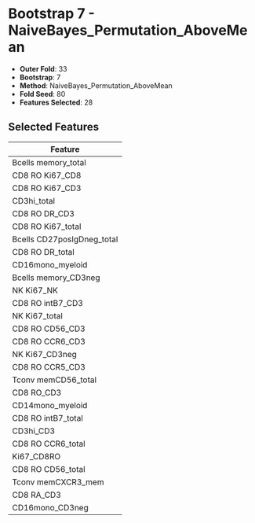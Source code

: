 # Bootstrap 7 - NaiveBayes_Permutation_AboveMean

- **Outer Fold**: 33
- **Bootstrap**: 7
- **Method**: NaiveBayes_Permutation_AboveMean
- **Fold Seed**: 80
- **Features Selected**: 28

## Selected Features

| Feature |
|---------|
| Bcells memory_total |
| CD8 RO Ki67_CD8 |
| CD8  RO Ki67_CD3 |
| CD3hi_total |
| CD8 RO DR_CD3 |
| CD8 RO Ki67_total |
| Bcells CD27posIgDneg_total |
| CD8 RO DR_total |
| CD16mono_myeloid |
| Bcells memory_CD3neg |
| NK Ki67_NK |
| CD8 RO intB7_CD3 |
| NK Ki67_total |
| CD8 RO CD56_CD3 |
| CD8 RO CCR6_CD3 |
| NK Ki67_CD3neg |
| CD8 RO CCR5_CD3 |
| Tconv memCD56_total |
| CD8 RO_CD3 |
| CD14mono_myeloid |
| CD8 RO intB7_total |
| CD3hi_CD3 |
| CD8 RO CCR6_total |
| Ki67_CD8RO |
| CD8 RO CD56_total |
| Tconv memCXCR3_mem |
| CD8 RA_CD3 |
| CD16mono_CD3neg |
